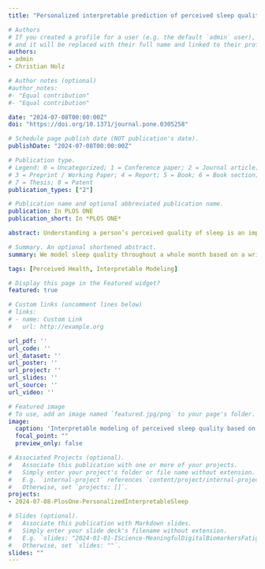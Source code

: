 ```yaml
---
title: "Personalized interpretable prediction of perceived sleep quality: Models with meaningful cardiovascular and behavioral features"

# Authors
# If you created a profile for a user (e.g. the default `admin` user), write the username (folder name) here 
# and it will be replaced with their full name and linked to their profile.
authors:
- admin
- Christian Holz

# Author notes (optional)
#author_notes:
#- "Equal contribution"
#- "Equal contribution"

date: "2024-07-08T00:00:00Z"
doi: "https://doi.org/10.1371/journal.pone.0305258"

# Schedule page publish date (NOT publication's date).
publishDate: "2024-07-08T00:00:00Z"

# Publication type.
# Legend: 0 = Uncategorized; 1 = Conference paper; 2 = Journal article;
# 3 = Preprint / Working Paper; 4 = Report; 5 = Book; 6 = Book section;
# 7 = Thesis; 8 = Patent
publication_types: ["2"]

# Publication name and optional abbreviated publication name.
publication: In PLOS ONE
publication_short: In *PLOS ONE*

abstract: Understanding a person’s perceived quality of sleep is an important problem, but hard due to its poor definition and high intra- as well as inter-individual variation. In the short term, sleep quality has an established impact on cognitive function during the following day as well as on fatigue. In the long term, good quality sleep is essential for mental and physical health and contributes to quality of life. Despite the need to better understand sleep quality as an early indicator for sleep disorders, perceived sleep quality has been rarely modeled for multiple consecutive days using biosignals. In this paper, we present novel insights on the association of cardiac activity and perceived sleep quality using an interpretable modeling approach utilizing the publicly available intensive-longitudinal study M2Sleep. Our method takes as input signals from commodity wearable devices, including motion and blood volume pulses. Despite processing only simple and clearly interpretable features, we achieve an accuracy of up to 70% with an AUC of 0.76 and reduce the error by up to 36% compared to related work. We further argue that collected biosignals and sleep quality labels should be normalized per-participant to enable a medically insightful analysis. Coupled with explainable models, this allows for the interpretations of effects on perceived sleep quality. Analysis revealed that besides higher skin temperature and sufficient sleep duration, especially higher average heart rate while awake and lower minimal activity of the parasympathetic and sympathetic nervous system while asleep increased the chances of higher sleep quality.

# Summary. An optional shortened abstract.
summary: We model sleep quality throughout a whole month based on a wrist-worn wearable. We find that body temperature and cardiovascular activity are partiuclar strong predictors of sleep quality hinting at the importance of the circadian rhythm and the autonomic nervous system.

tags: [Perceived Health, Interpretable Modeling]

# Display this page in the Featured widget?
featured: true

# Custom links (uncomment lines below)
# links:
# - name: Custom Link
#   url: http://example.org

url_pdf: ''
url_code: ''
url_dataset: ''
url_poster: ''
url_project: ''
url_slides: ''
url_source: ''
url_video: ''

# Featured image
# To use, add an image named `featured.jpg/png` to your page's folder. 
image:
  caption: 'Interpretable modeling of perceived sleep quality based on wearable sensor data throughout an entire month.'
  focal_point: ""
  preview_only: false

# Associated Projects (optional).
#   Associate this publication with one or more of your projects.
#   Simply enter your project's folder or file name without extension.
#   E.g. `internal-project` references `content/project/internal-project/index.md`.
#   Otherwise, set `projects: []`.
projects:
- 2024-07-08-PlosOne-PersonalizedInterpretableSleep

# Slides (optional).
#   Associate this publication with Markdown slides.
#   Simply enter your slide deck's filename without extension.
#   E.g. `slides: "2024-01-01-IScience-MeaningfulDigitalBiomarkersFatigue"` references `content/slides/2024-01-01-IScience-MeaningfulDigitalBiomarkersFatigue/index.md`.
#   Otherwise, set `slides: ""`.
slides: ""
---
```

